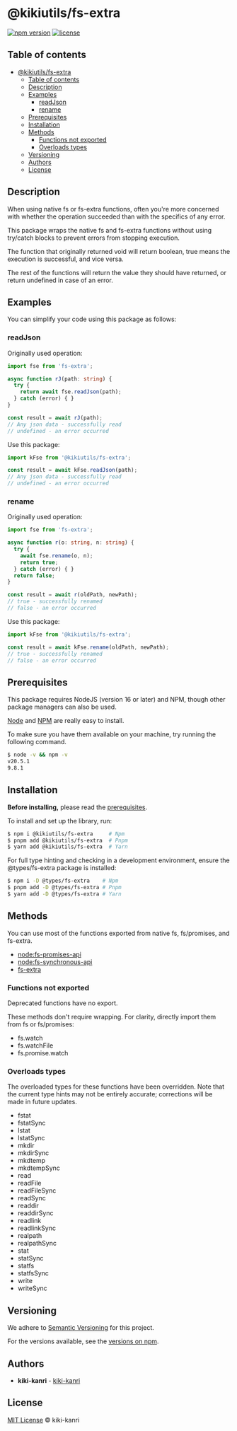 # @kikiutils/fs-extra

[![npm version](https://img.shields.io/npm/v/%40kikiutils%2Ffs-extra)](https://www.npmjs.com/package/@kikiutils/fs-extra)
[![license](https://img.shields.io/npm/l/%40kikiutils%2Ffs-extra)](https://www.npmjs.com/package/@kikiutils/fs-extra)

## Table of contents

- [@kikiutils/fs-extra](#kikiutilsfs-extra)
  - [Table of contents](#table-of-contents)
  - [Description](#description)
  - [Examples](#examples)
    - [readJson](#readjson)
    - [rename](#rename)
  - [Prerequisites](#prerequisites)
  - [Installation](#installation)
  - [Methods](#methods)
    - [Functions not exported](#functions-not-exported)
    - [Overloads types](#overloads-types)
  - [Versioning](#versioning)
  - [Authors](#authors)
  - [License](#license)

## Description

When using native fs or fs-extra functions, often you're more concerned with whether the operation succeeded than with the specifics of any error.

This package wraps the native fs and fs-extra functions without using try/catch blocks to prevent errors from stopping execution.

The function that originally returned void will return boolean, true means the execution is successful, and vice versa.

The rest of the functions will return the value they should have returned, or return undefined in case of an error.

## Examples

You can simplify your code using this package as follows:

### readJson
Originally used operation:
```typescript
import fse from 'fs-extra';

async function rJ(path: string) {
  try {
    return await fse.readJson(path);
  } catch (error) { }
}

const result = await rJ(path);
// Any json data - successfully read
// undefined - an error occurred
```

Use this package:
```typescript
import kFse from '@kikiutils/fs-extra';

const result = await kFse.readJson(path);
// Any json data - successfully read
// undefined - an error occurred
```

### rename

Originally used operation:
```typescript
import fse from 'fs-extra';

async function r(o: string, n: string) {
  try {
    await fse.rename(o, n);
    return true;
  } catch (error) { }
  return false;
}

const result = await r(oldPath, newPath);
// true - successfully renamed
// false - an error occurred
```

Use this package:
```typescript
import kFse from '@kikiutils/fs-extra';

const result = await kFse.rename(oldPath, newPath);
// true - successfully renamed
// false - an error occurred
```

## Prerequisites

This package requires NodeJS (version 16 or later) and NPM, though other package managers can also be used.

[Node](http://nodejs.org/) and [NPM](https://npmjs.org/) are really easy to install.

To make sure you have them available on your machine,
try running the following command.

```bash
$ node -v && npm -v
v20.5.1
9.8.1
```

## Installation

**Before installing,** please read the [prerequisites](#prerequisites).

To install and set up the library, run:

```bash
$ npm i @kikiutils/fs-extra     # Npm
$ pnpm add @kikiutils/fs-extra  # Pnpm
$ yarn add @kikiutils/fs-extra  # Yarn
```

For full type hinting and checking in a development environment, ensure the @types/fs-extra package is installed:

```bash
$ npm i -D @types/fs-extra    # Npm
$ pnpm add -D @types/fs-extra # Pnpm
$ yarn add -D @types/fs-extra # Yarn
```

## Methods

You can use most of the functions exported from native fs, fs/promises, and fs-extra.

- [node:fs-promises-api](https://nodejs.org/api/fs.html#promises-api)
- [node:fs-synchronous-api](https://nodejs.org/api/fs.html#synchronous-api)
- [fs-extra](https://www.npmjs.com/package/fs-extra)

### Functions not exported

Deprecated functions have no export.

These methods don't require wrapping. For clarity, directly import them from fs or fs/promises:

- fs.watch
- fs.watchFile
- fs.promise.watch

### Overloads types

The overloaded types for these functions have been overridden. Note that the current type hints may not be entirely accurate; corrections will be made in future updates.

- fstat
- fstatSync
- lstat
- lstatSync
- mkdir
- mkdirSync
- mkdtemp
- mkdtempSync
- read
- readFile
- readFileSync
- readSync
- readdir
- readdirSync
- readlink
- readlinkSync
- realpath
- realpathSync
- stat
- statSync
- statfs
- statfsSync
- write
- writeSync

## Versioning
We adhere to [Semantic Versioning](http://semver.org) for this project.

For the versions available, see the [versions on npm](https://www.npmjs.com/package/@kikiutils/fs-extra?activeTab=versions).

## Authors

- **kiki-kanri** - [kiki-kanri](https://github.com/kiki-kanri)

## License

[MIT License](LICENSE) © kiki-kanri
